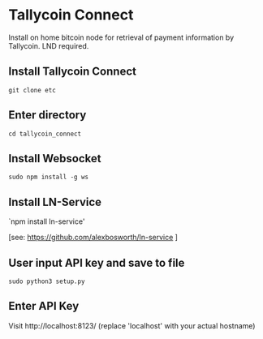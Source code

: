 # Tallycoin Connect

Install on home bitcoin node for retrieval of payment information by Tallycoin. LND required.

## Install Tallycoin Connect

`git clone etc`

## Enter directory

`cd tallycoin_connect`

## Install Websocket

`sudo npm install -g ws`

## Install LN-Service

`npm install ln-service'

[see: https://github.com/alexbosworth/ln-service ]

## User input API key and save to file

`sudo python3 setup.py`

## Enter API Key

Visit http://localhost:8123/ (replace 'localhost' with your actual hostname)
